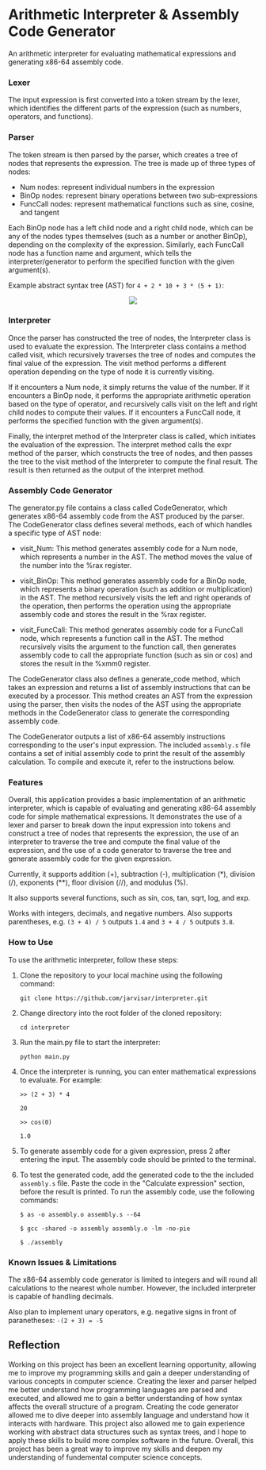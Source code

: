 # Arithmetic Interpreter & Assembly Code Generator
An arithmetic interpreter for evaluating mathematical expressions and generating x86-64 assembly code.

### Lexer
The input expression is first converted into a token stream by the lexer, which identifies the different parts of the expression (such as numbers, operators, and functions).

### Parser
The token stream is then parsed by the parser, which creates a tree of nodes that represents the expression. The tree is made up of three types of nodes: 

* Num nodes: represent individual numbers in the expression
* BinOp nodes: represent binary operations between two sub-expressions
* FuncCall nodes: represent mathematical functions such as sine, cosine, and tangent 

Each BinOp node has a left child node and a right child node, which can be any of the nodes types themselves (such as a number or another BinOp), depending on the complexity of the expression. Similarly, each FuncCall node has a function name and argument, which tells the interpreter/generator to perform the specified function with the given argument(s).

Example abstract syntax tree (AST) for `4 + 2 * 10 + 3 * (5 + 1)`:

<p align="center">
  <img src="https://keleshev.com/abstract-syntax-tree-an-example-in-c/ast.svg"/>
</p>

### Interpreter
Once the parser has constructed the tree of nodes, the Interpreter class is used to evaluate the expression. The Interpreter class contains a method called visit, which recursively traverses the tree of nodes and computes the final value of the expression. The visit method performs a different operation depending on the type of node it is currently visiting.

If it encounters a Num node, it simply returns the value of the number. If it encounters a BinOp node, it performs the appropriate arithmetic operation based on the type of operator, and recursively calls visit on the left and right child nodes to compute their values. If it encounters a FuncCall node, it performs the specified function with the given argument(s).

Finally, the interpret method of the Interpreter class is called, which initiates the evaluation of the expression. The interpret method calls the expr method of the parser, which constructs the tree of nodes, and then passes the tree to the visit method of the Interpreter to compute the final result. The result is then returned as the output of the interpret method.

### Assembly Code Generator

The generator.py file contains a class called CodeGenerator, which generates x86-64 assembly code from the AST produced by the parser. The CodeGenerator class defines several methods, each of which handles a specific type of AST node:

* visit_Num: This method generates assembly code for a Num node, which represents a number in the AST. The method moves the value of the number into the %rax register.

* visit_BinOp: This method generates assembly code for a BinOp node, which represents a binary operation (such as addition or multiplication) in the AST. The method recursively visits the left and right operands of the operation, then performs the operation using the appropriate assembly code and stores the result in the %rax register.

* visit_FuncCall: This method generates assembly code for a FuncCall node, which represents a function call in the AST. The method recursively visits the argument to the function call, then generates assembly code to call the appropriate function (such as sin or cos) and stores the result in the %xmm0 register.

The CodeGenerator class also defines a generate_code method, which takes an expression and returns a list of assembly instructions that can be executed by a processor. This method creates an AST from the expression using the parser, then visits the nodes of the AST using the appropriate methods in the CodeGenerator class to generate the corresponding assembly code.

The CodeGenerator outputs a list of x86-64 assembly instructions corresponding to the user's input expression. The included `assembly.s` file contains a set of initial assembly code to print the result of the assembly calculation. To compile and execute it, refer to the instructions below.

### Features
Overall, this application provides a basic implementation of an arithmetic interpreter, which is capable of evaluating and generating x86-64 assembly code for simple mathematical expressions. It demonstrates the use of a lexer and parser to break down the input expression into tokens and construct a tree of nodes that represents the expression, the use of an interpreter to traverse the tree and compute the final value of the expression, and the use of a code generator to traverse the tree and generate assembly code for the given expression.

Currently, it supports addition (+), subtraction (-), multiplication (*), division (/), exponents (**), floor division (//), and modulus (%).

It also supports several functions, such as sin, cos, tan, sqrt, log, and exp.

Works with integers, decimals, and negative numbers. Also supports parentheses, e.g. `(3 + 4) / 5` outputs `1.4` and `3 + 4 / 5` outputs `3.8`.

### How to Use

To use the arithmetic interpreter, follow these steps:

1. Clone the repository to your local machine using the following command:

	`git clone https://github.com/jarvisar/interpreter.git`
    
2. Change directory into the root folder of the cloned repository:

	`cd interpreter`
    
3. Run the main.py file to start the interpreter:

	`python main.py`
    
4. Once the interpreter is running, you can enter mathematical expressions to evaluate. For example:

	`>> (2 + 3) * 4`
    
    `20`
    
    
    `>> cos(0)`
    
    `1.0`
    
5. To generate assembly code for a given expression, press 2 after entering the input. The assembly code should be printed to the terminal.

6. To test the generated code, add the generated code to the the included `assembly.s` file. Paste the code in the "Calculate expression" section, before the result is printed. To run the assembly code, use the following commands:

	`$ as -o assembly.o assembly.s --64`
	
	`$ gcc -shared -o assembly assembly.o -lm -no-pie`
	
	`$ ./assembly`
     
### Known Issues & Limitations

The x86-64 assembly code generator is limited to integers and will round all calculations to the nearest whole number. However, the included interpreter is capable of handling decimals.

Also plan to implement unary operators, e.g. negative signs in front of paranetheses: `-(2 + 3) = -5`

## Reflection

Working on this project has been an excellent learning opportunity, allowing me to improve my programming skills and gain a deeper understanding of various concepts in computer science. Creating the lexer and parser helped me better understand how programming languages are parsed and executed, and allowed me to gain a better understanding of how syntax affects the overall structure of a program. Creating the code generator allowed me to dive deeper into assembly language and understand how it interacts with hardware. This project also allowed me to gain experience working with abstract data structures such as syntax trees, and I hope to apply these skills to build more complex software in the future. Overall, this project has been a great way to improve my skills and deepen my understanding of fundemental computer science concepts.
